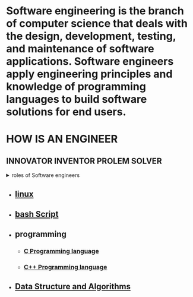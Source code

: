 # Software engineering is the branch of computer science that deals with the design, development, testing, and maintenance of software applications. Software engineers apply engineering principles and knowledge of programming languages to build software solutions for end users.
#                            HOW IS AN ENGINEER  
## INNOVATOR INVENTOR PROLEM SOLVER 
<details> 
  <summary> roles of Software engineers </summary>
  <ul> 
    <li> - [ ] Designing and maintaining software systems </li>
    <li> - Evaluating and testing new software programs </li>
    <li> - Optimizing software for speed and scalability </li>
    <li> - Writing and testing code </li>
    <li> - Consulting with clients, engineers, security specialists, and other stakeholders  </li>
    <li> - Presenting new features to stakeholders and internal customers  </li>
  </ul>    
</details>

- ## [linux]()
- ## [bash Script](https://github.com/AdamsGeeky/personal_Software_Engineering_journey/blob/main/BashScript/Syllabus.md)
- ## programming
  - ### [C Programming language](https://github.com/AdamsGeeky/personal_Software_Engineering_journey/blob/main/C_language/Syllabus.md)
  - ### [C++ Programming language](https://github.com/AdamsGeeky/personal_Software_Engineering_journey/blob/main/C%2B%2B_language/Syllabus.md)
- ## [Data Structure and Algorithms](https://github.com/AdamsGeeky/personal_Software_Engineering_journey/blob/main/DSA/Syllabus.md)
